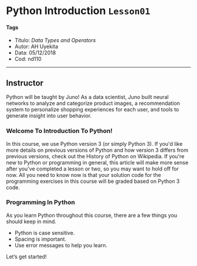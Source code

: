 # Python Introduction `Lesson01`

#### Tags
* Título: _Data Types and Operators_
* Autor: AH Uyekita
* Data: 05/12/2018
* Cod: nd110

*****************************************************************************************

## Instructor

Python will be taught by Juno! As a data scientist, Juno built neural networks to analyze and categorize product images, a recommendation system to personalize shopping experiences for each user, and tools to generate insight into user behavior.

### Welcome To Introduction To Python!

In this course, we use Python version 3 (or simply Python 3). If you'd like more details on previous versions of Python and how version 3 differs from previous versions, check out the History of Python on Wikipedia. If you're new to Python or programming in general, this article will make more sense after you've completed a lesson or two, so you may want to hold off for now. All you need to know now is that your solution code for the programming exercises in this course will be graded based on Python 3 code.

### Programming In Python
As you learn Python throughout this course, there are a few things you should keep in mind.

* Python is case sensitive.
* Spacing is important.
* Use error messages to help you learn.

Let’s get started!
